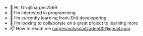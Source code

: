 - 👋 Hi, I’m @narges2569
- 👀 I’m interested in programming
- 🌱 I’m currently learning front-End developering
- 💞️ I’m looking to collaborate on a great project to learning more
- 📫 How to reach me nargesmohamadzadeh00@gmail.com

<!---
narges2569/narges2569 is a ✨ special ✨ repository because its `README.md` (this file) appears on your GitHub profile.
You can click the Preview link to take a look at your changes.
--->
